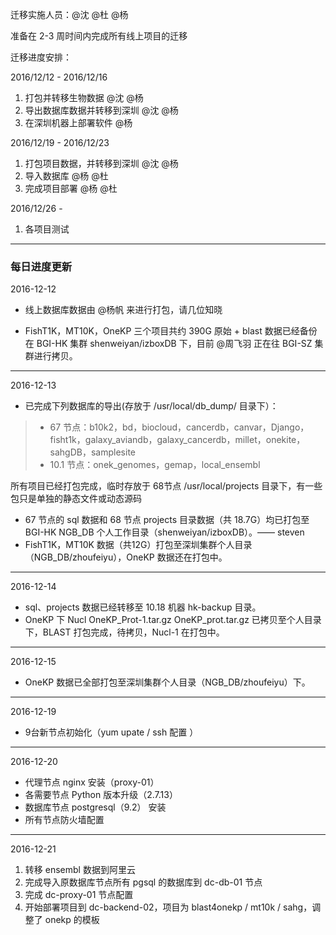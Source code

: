 迁移实施人员：@沈 @杜 @杨

准备在 2-3 周时间内完成所有线上项目的迁移

迁移进度安排：

2016/12/12 - 2016/12/16

1. 打包并转移生物数据 @沈 @杨
2. 导出数据库数据并转移到深圳 @沈 @杨
3. 在深圳机器上部署软件 @杨

2016/12/19 - 2016/12/23

1. 打包项目数据，并转移到深圳 @沈 @杨
2. 导入数据库 @杨 @杜
3. 完成项目部署 @杨 @杜

2016/12/26 - 

1. 各项目测试

------
  
### 每日进度更新

2016-12-12 

- 线上数据库数据由 @杨帆 来进行打包，请几位知晓

- FishT1K，MT10K，OneKP 三个项目共约 390G 原始 + blast 数据已经备份在 BGI-HK 集群 shenweiyan/izboxDB 下，目前 @周飞羽 正在往 BGI-SZ 集群进行拷贝。

-----

2016-12-13

- 已完成下列数据库的导出(存放于 /usr/local/db_dump/ 目录下）：

> - 67 节点：b10k2，bd，biocloud，cancerdb，canvar，Django，fisht1k，galaxy_aviandb，galaxy_cancerdb，millet，onekite，sahgDB，samplesite
> - 10.1 节点：onek_genomes，gemap，local_ensembl

  所有项目已经打包完成，临时存放于 68节点 /usr/local/projects 目录下，有一些包只是单独的静态文件或动态源码

- 67 节点的 sql 数据和 68 节点 projects 目录数据（共 18.7G）均已打包至 BGI-HK NGB_DB 个人工作目录（shenweiyan/izboxDB）。—— steven
- FishT1K，MT10K 数据（共12G）打包至深圳集群个人目录（NGB_DB/zhoufeiyu），OneKP 数据还在打包中。

-----

2016-12-14
- sql、projects 数据已经转移至 10.18 机器 hk-backup 目录。
- OneKP 下  Nucl  OneKP_Prot-1.tar.gz  OneKP_prot.tar.gz 已拷贝至个人目录下，BLAST 打包完成，待拷贝，Nucl-1 在打包中。

-----

2016-12-15
- OneKP 数据已全部打包至深圳集群个人目录（NGB_DB/zhoufeiyu）下。

------

2016-12-19
- 9台新节点初始化（yum upate / ssh 配置 ）

------

2016-12-20
- 代理节点 nginx 安装（proxy-01）
- 各需要节点 Python 版本升级（2.7.13）
- 数据库节点 postgresql（9.2） 安装
- 所有节点防火墙配置

------

2016-12-21
1. 转移 ensembl 数据到阿里云
2. 完成导入原数据库节点所有 pgsql 的数据库到 dc-db-01 节点
3. 完成 dc-proxy-01 节点配置
4. 开始部署项目到 dc-backend-02，项目为 blast4onekp / mt10k / sahg，调整了 onekp 的模板
